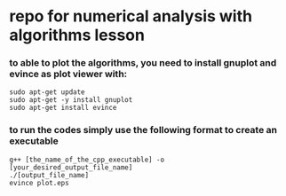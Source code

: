 # repo for numerical analysis with algorithms lesson

### to able to plot the algorithms, you need to install gnuplot and evince as plot viewer with: 
```
sudo apt-get update
sudo apt-get -y install gnuplot
sudo apt-get install evince 
```
### to run the codes simply use the following format to create an executable 

```
g++ [the_name_of_the_cpp_executable] -o [your_desired_output_file_name] 
./[output_file_name]
evince plot.eps 
```

